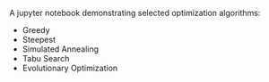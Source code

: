 A jupyter notebook demonstrating selected optimization algorithms:
- Greedy
- Steepest
- Simulated Annealing
- Tabu Search
- Evolutionary Optimization
